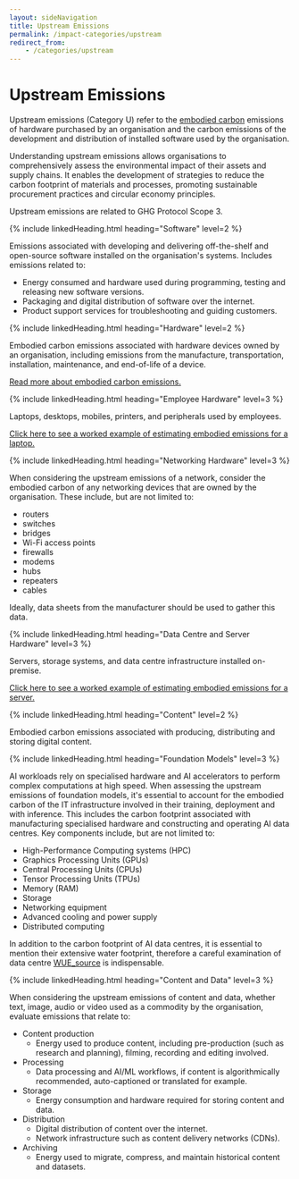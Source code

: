 ```yaml
---
layout: sideNavigation
title: Upstream Emissions
permalink: /impact-categories/upstream
redirect_from:
    - /categories/upstream  
---
```


# Upstream Emissions

Upstream emissions (Category U) refer to the [embodied carbon](/resources/glossary#embodied-carbon) emissions of hardware purchased by an organisation and the carbon emissions of the development and distribution of installed software used by the organisation.

Understanding upstream emissions allows organisations to comprehensively assess the environmental impact of their assets and supply chains. It enables the development of strategies to reduce the carbon footprint of materials and processes, promoting sustainable procurement practices and circular economy principles.

Upstream emissions are related to GHG Protocol Scope 3.

{% include linkedHeading.html heading="Software" level=2 %}

Emissions associated with developing and delivering off-the-shelf and open-source software installed on the organisation's systems. Includes emissions related to:

- Energy consumed and hardware used during programming, testing and releasing new software versions.
- Packaging and digital distribution of software over the internet.
- Product support services for troubleshooting and guiding customers.

{% include linkedHeading.html heading="Hardware" level=2 %}

Embodied carbon emissions associated with hardware devices owned by an organisation, including emissions from the manufacture, transportation, installation, maintenance, and end-of-life of a device.

[Read more about embodied carbon emissions.](/technology-categories/lifecycle/embodied)

{% include linkedHeading.html heading="Employee Hardware" level=3 %} 

Laptops, desktops, mobiles, printers, and peripherals used by employees. 

[Click here to see a worked example of estimating embodied emissions for a laptop.](/technology-categories/lifecycle/example/employee#embodied-carbon-emissions)

{% include linkedHeading.html heading="Networking Hardware" level=3 %} 

When considering the upstream emissions of a network, consider the embodied carbon of any networking devices that are owned by the organisation. These include, but are not limited to:
- routers
- switches
- bridges
- Wi-Fi access points
- firewalls
- modems
- hubs
- repeaters
- cables

Ideally, data sheets from the manufacturer should be used to gather this data.

{% include linkedHeading.html heading="Data Centre and Server Hardware" level=3 %} 

Servers, storage systems, and data centre infrastructure installed on-premise.

[Click here to see a worked example of estimating embodied emissions for a server.](/technology-categories/lifecycle/example/server#embodied-carbon-emissions)

{% include linkedHeading.html heading="Content" level=2 %}

Embodied carbon emissions associated with producing, distributing and storing digital content.

{% include linkedHeading.html heading="Foundation Models" level=3 %} 

AI workloads rely on specialised hardware and AI accelerators to perform complex computations at high speed. 
When assessing the upstream emissions of foundation models, it's essential to account for the embodied carbon of the IT infrastructure involved in their training, deployment and with inference. This includes the carbon footprint associated with manufacturing specialised hardware and constructing and operating AI data centres. Key components include, but are not limited to:
- High-Performance Computing systems (HPC)
- Graphics Processing Units (GPUs) 
- Central Processing Units (CPUs) 
- Tensor Processing Units (TPUs) 
- Memory (RAM) 
- Storage  
- Networking equipment
- Advanced cooling and power supply 
- Distributed computing 

In addition to the carbon footprint of AI data centres, it is essential to mention their extensive water footprint, therefore a careful examination of data centre [WUE_source](/resources/glossary#water-usage-effectiveness-source-wue-source) is indispensable.

{% include linkedHeading.html heading="Content and Data" level=3 %} 

When considering the upstream emissions of content and data, whether text, image, audio or video used as a commodity by the organisation, evaluate emissions that relate to: 

- Content production
    * Energy used to produce content, including pre-production (such as research and planning), filming, recording and editing involved.
- Processing
    * Data processing and AI/ML workflows, if content is algorithmically recommended, auto-captioned or translated for example.
- Storage
    * Energy consumption and hardware required for storing content and data.
- Distribution
    * Digital distribution of content over the internet.     
    * Network infrastructure such as content delivery networks (CDNs).
- Archiving
    * Energy used to migrate, compress, and maintain historical content and datasets.



